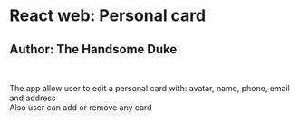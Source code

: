 # React web: Personal card
## Author: The Handsome Duke

<br />

The app allow user to edit a personal card with: avatar, name, phone, email and address <br />
Also user can add or remove any card
